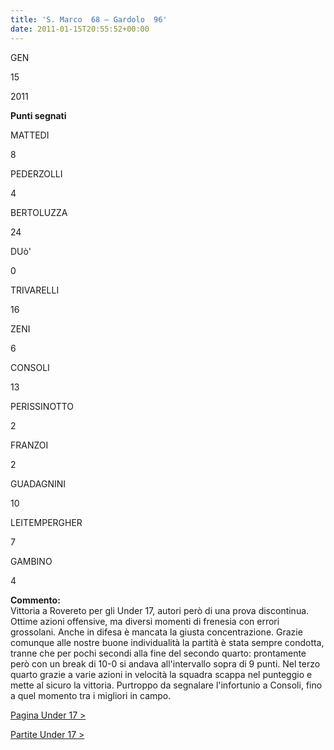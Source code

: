 ```yaml
---
title: 'S. Marco  68 – Gardolo  96'
date: 2011-01-15T20:55:52+00:00
---
```

GEN

15

2011

**Punti segnati**

MATTEDI

8

PEDERZOLLI

4

BERTOLUZZA

24

DUò'

0

TRIVARELLI

16

ZENI

6

CONSOLI

13

PERISSINOTTO

2

FRANZOI

2

GUADAGNINI

10

LEITEMPERGHER

7

GAMBINO

4

**Commento:**  
Vittoria a Rovereto per gli Under 17, autori però di una prova discontinua. Ottime azioni offensive, ma diversi momenti di frenesia con errori grossolani. Anche in difesa è mancata la giusta concentrazione. Grazie comunque alle nostre buone individualità la partità è stata sempre condotta, tranne che per pochi secondi alla fine del secondo quarto: prontamente però con un break di 10-0 si andava all'intervallo sopra di 9 punti. Nel terzo quarto grazie a varie azioni in velocità la squadra scappa nel punteggio e mette al sicuro la vittoria. Purtroppo da segnalare l'infortunio a Consoli, fino a quel momento tra i migliori in campo.

[Pagina Under 17 >](http://www.basketgardolo.it/under-17)

[Partite Under 17 >](http://www.basketgardolo.it/?tag=under-17&cat=11)